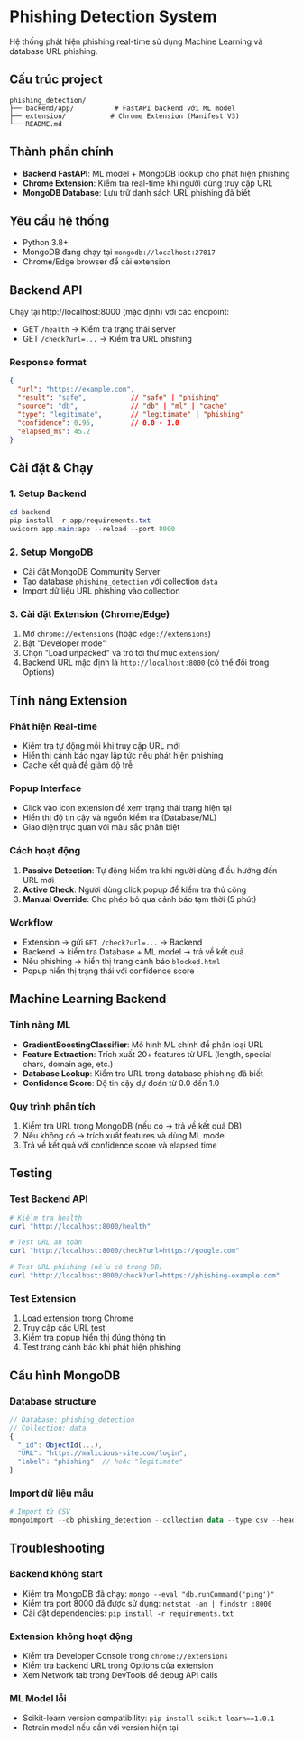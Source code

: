 # Phishing Detection System

Hệ thống phát hiện phishing real-time sử dụng Machine Learning và database URL phishing.

## Cấu trúc project
```
phishing_detection/
├── backend/app/          # FastAPI backend với ML model
├── extension/           # Chrome Extension (Manifest V3)
└── README.md
```

## Thành phần chính
- **Backend FastAPI**: ML model + MongoDB lookup cho phát hiện phishing
- **Chrome Extension**: Kiểm tra real-time khi người dùng truy cập URL
- **MongoDB Database**: Lưu trữ danh sách URL phishing đã biết

## Yêu cầu hệ thống
- Python 3.8+
- MongoDB đang chạy tại `mongodb://localhost:27017`
- Chrome/Edge browser để cài extension

## Backend API
Chạy tại http://localhost:8000 (mặc định) với các endpoint:
- GET `/health` -> Kiểm tra trạng thái server
- GET `/check?url=...` -> Kiểm tra URL phishing

### Response format
```json
{
  "url": "https://example.com",
  "result": "safe",           // "safe" | "phishing"
  "source": "db",             // "db" | "ml" | "cache"
  "type": "legitimate",       // "legitimate" | "phishing"
  "confidence": 0.95,         // 0.0 - 1.0
  "elapsed_ms": 45.2
}
```

## Cài đặt & Chạy

### 1. Setup Backend
```powershell
cd backend
pip install -r app/requirements.txt
uvicorn app.main:app --reload --port 8000
```

### 2. Setup MongoDB
- Cài đặt MongoDB Community Server
- Tạo database `phishing_detection` với collection `data`
- Import dữ liệu URL phishing vào collection

### 3. Cài đặt Extension (Chrome/Edge)
1. Mở `chrome://extensions` (hoặc `edge://extensions`)
2. Bật "Developer mode" 
3. Chọn "Load unpacked" và trỏ tới thư mục `extension/`
4. Backend URL mặc định là `http://localhost:8000` (có thể đổi trong Options)

## Tính năng Extension

### Phát hiện Real-time
- Kiểm tra tự động mỗi khi truy cập URL mới
- Hiển thị cảnh báo ngay lập tức nếu phát hiện phishing
- Cache kết quả để giảm độ trễ

### Popup Interface 
- Click vào icon extension để xem trạng thái trang hiện tại
- Hiển thị độ tin cậy và nguồn kiểm tra (Database/ML)
- Giao diện trực quan với màu sắc phân biệt

### Cách hoạt động
1. **Passive Detection**: Tự động kiểm tra khi người dùng điều hướng đến URL mới
2. **Active Check**: Người dùng click popup để kiểm tra thủ công 
3. **Manual Override**: Cho phép bỏ qua cảnh báo tạm thời (5 phút)

### Workflow
- Extension → gửi `GET /check?url=...` → Backend
- Backend → kiểm tra Database + ML model → trả về kết quả
- Nếu phishing → hiển thị trang cảnh báo `blocked.html`
- Popup hiển thị trạng thái với confidence score

## Machine Learning Backend

### Tính năng ML
- **GradientBoostingClassifier**: Mô hình ML chính để phân loại URL
- **Feature Extraction**: Trích xuất 20+ features từ URL (length, special chars, domain age, etc.)
- **Database Lookup**: Kiểm tra URL trong database phishing đã biết
- **Confidence Score**: Độ tin cậy dự đoán từ 0.0 đến 1.0

### Quy trình phân tích
1. Kiểm tra URL trong MongoDB (nếu có → trả về kết quả DB)
2. Nếu không có → trích xuất features và dùng ML model
3. Trả về kết quả với confidence score và elapsed time

## Testing

### Test Backend API
```powershell
# Kiểm tra health
curl "http://localhost:8000/health"

# Test URL an toàn
curl "http://localhost:8000/check?url=https://google.com"

# Test URL phishing (nếu có trong DB)
curl "http://localhost:8000/check?url=https://phishing-example.com"
```

### Test Extension
1. Load extension trong Chrome
2. Truy cập các URL test
3. Kiểm tra popup hiển thị đúng thông tin
4. Test trang cảnh báo khi phát hiện phishing

## Cấu hình MongoDB

### Database structure
```javascript
// Database: phishing_detection
// Collection: data
{
  "_id": ObjectId(...),
  "URL": "https://malicious-site.com/login",
  "label": "phishing"  // hoặc "legitimate"
}
```

### Import dữ liệu mẫu
```powershell
# Import từ CSV
mongoimport --db phishing_detection --collection data --type csv --headerline --file dataset.csv
```

## Troubleshooting

### Backend không start
- Kiểm tra MongoDB đã chạy: `mongo --eval "db.runCommand('ping')"`
- Kiểm tra port 8000 đã được sử dụng: `netstat -an | findstr :8000`
- Cài đặt dependencies: `pip install -r requirements.txt`

### Extension không hoạt động
- Kiểm tra Developer Console trong `chrome://extensions`
- Kiểm tra backend URL trong Options của extension
- Xem Network tab trong DevTools để debug API calls

### ML Model lỗi
- Scikit-learn version compatibility: `pip install scikit-learn==1.0.1`
- Retrain model nếu cần với version hiện tại